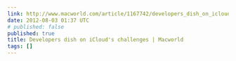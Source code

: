 ```yaml
---
link: http://www.macworld.com/article/1167742/developers_dish_on_iclouds_challenges.html
date: 2012-08-03 01:37 UTC
# published: false
published: true
title: Developers dish on iCloud's challenges | Macworld
tags: []
---
```



